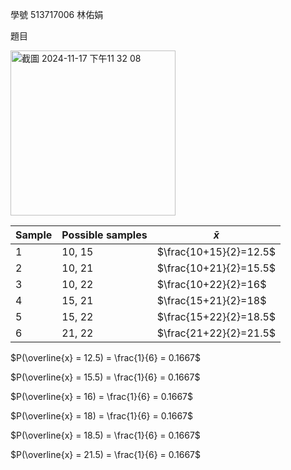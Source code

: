 學號 513717006 林佑娟

題目

<img width="264" alt="截圖 2024-11-17 下午11 32 08" src="https://github.com/user-attachments/assets/d800e942-f186-4492-9d5e-685599258481">

|Sample| Possible samples |      $\bar{x}$      |         
|------| ---------------- | ------------------- | 
|  1   | 10, 15           | $\frac{10+15}{2}=12.5$ | 
|  2   | 10, 21           | $\frac{10+21}{2}=15.5$ |  
|  3   | 10, 22           | $\frac{10+22}{2}=16$   |  
|  4   | 15, 21           | $\frac{15+21}{2}=18$   |  
|  5   | 15, 22           | $\frac{15+22}{2}=18.5$ |  
|  6   | 21, 22           | $\frac{21+22}{2}=21.5$ | 


$P(\overline{x} = 12.5) = \frac{1}{6} = 0.1667$

$P(\overline{x} = 15.5) = \frac{1}{6} = 0.1667$

$P(\overline{x} = 16) = \frac{1}{6} = 0.1667$

$P(\overline{x} = 18) = \frac{1}{6} = 0.1667$

$P(\overline{x} = 18.5) = \frac{1}{6} = 0.1667$

$P(\overline{x} = 21.5) = \frac{1}{6} = 0.1667$

